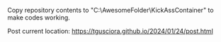 Copy repository contents to "C:\AwesomeFolder\KickAssContainer" to make codes working.

Post current location: https://tgusciora.github.io/2024/01/24/post.html
